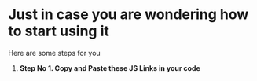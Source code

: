 
<h1>Just in case you are wondering how to start using it</h1>
<p>Here are some steps for you</p>
<ol>
  <li>
    <b>Step No 1. Copy and Paste these JS Links in your code</b>
  </li>
  <p>
     <script src="https://code.jquery.com/jquery-3.7.1.js" integrity="sha256-eKhayi8LEQwp4NKxN+CfCh+3qOVUtJn3QNZ0TciWLP4=" crossorigin="anonymous"></script>
      <br>
      <script src="https://github.com/HassanNaeem2001/JSFormValidationSem1/blob/main/logics.js"></script>
  </p>
</ol>

